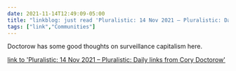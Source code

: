 ```yaml
---
date: 2021-11-14T12:49:09-05:00
title: "linkblog: just read 'Pluralistic: 14 Nov 2021 – Pluralistic: Daily links from Cory Doctorow'"
tags: ["link","Communities"]
---
```

Doctorow has some good thoughts on surveillance capitalism here.
 
[link to 'Pluralistic: 14 Nov 2021 – Pluralistic: Daily links from Cory Doctorow'](https://pluralistic.net/2021/11/14/still-the-product/)
